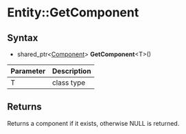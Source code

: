 # Entity::GetComponent

## Syntax

- shared_ptr<[Component](Component.md)\> **GetComponent**<T\>()

| Parameter | Description |
|---|---|
| T | class type |
  
## Returns

Returns a component if it exists, otherwise NULL is returned.
